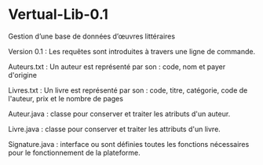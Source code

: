 # Vertual-Lib-0.1
Gestion d’une base de données d’œuvres littéraires

Version 0.1 : Les requêtes sont introduites à travers une ligne de commande.

Auteurs.txt : Un auteur est représenté par son : code, nom et payer d'origine

Livres.txt : Un livre est représenté par son : code, titre, catégorie, code de l'auteur, prix et le nombre de pages 

Auteur.java : classe pour conserver et traiter les atributs d'un auteur.

Livre.java : classe pour conserver et traiter les attributs d'un livre.

Signature.java : interface ou sont définies toutes les fonctions nécessaires pour le fonctionnement de la plateforme.
